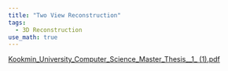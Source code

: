 ```yaml
---
title: "Two View Reconstruction"
tags:
  - 3D Reconstruction
use_math: true
---
```

[Kookmin_University_Computer_Science_Master_Thesis__1_ (1).pdf](https://github.com/tjdalsckd/tjdalsckd.github.io/files/5323262/Kookmin_University_Computer_Science_Master_Thesis__1_.1.pdf)


